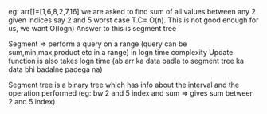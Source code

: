 eg: arr[]=[1,6,8,2,7,16]
we are asked to find sum of all values between any 2 given indices say 2 and 5
worst case T.C= O(n). This is not good enough for us, we want O(logn)
Answer to this is segment tree

Segment => perform a query on a range (query can be sum,min,max,product etc in a range) in logn time complexity
Update function is also takes logn time (ab arr ka data badla to segment tree ka data bhi badalne padega na)

Segment tree is a binary tree which has info about the interval and the operation performed (eg: bw 2 and 5 index and sum => gives sum between 2 and 5 index)
